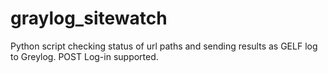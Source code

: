 # graylog_sitewatch
Python script checking status of url paths and sending results as GELF log to Greylog. POST Log-in supported.
